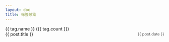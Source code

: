 ```yaml
---
layout: doc
title: 标签总览
---
```


<script setup>
import { data } from '../.vitepress/data/tags.data.js'
</script>   

<div class="tag-cloud" style="display: flex; gap: 20px; flex-direction: column; row-gap: 20px;">
  <div  
    v-for="tag in data" 
    class="tag-item"
    style="margin-bottom: 20px;">
    {{ tag.name }} ({{ tag.count }})
    <div v-if="tag.posts && tag.posts.length" class="post-list" >
        <div 
          v-for="post in tag.posts" 
          :key="post.url" 
          class="post-item"
          style="display: flex; justify-content: space-between; align-items: center; width: 100%;">
          <a :href="post.url" class="post-link">{{ post.title }}</a>
          <span style="color: #666; font-size: 0.9em;">{{ post.date }}</span>
        </div>
    </div>
  </div> 
</div>